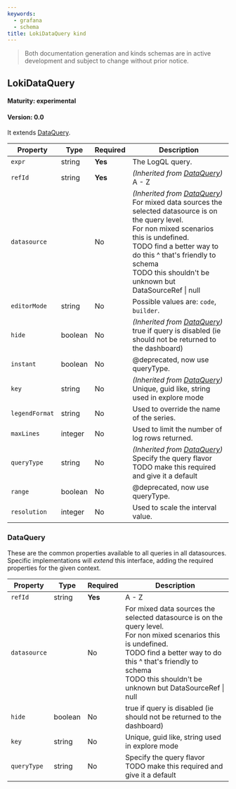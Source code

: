 ```yaml
---
keywords:
  - grafana
  - schema
title: LokiDataQuery kind
---
```

> Both documentation generation and kinds schemas are in active development and subject to change without prior notice.

## LokiDataQuery

#### Maturity: experimental
#### Version: 0.0



It extends [DataQuery](#dataquery).

| Property       | Type    | Required | Description                                                                                                                                                                                                                                                                                            |
|----------------|---------|----------|--------------------------------------------------------------------------------------------------------------------------------------------------------------------------------------------------------------------------------------------------------------------------------------------------------|
| `expr`         | string  | **Yes**  | The LogQL query.                                                                                                                                                                                                                                                                                       |
| `refId`        | string  | **Yes**  | *(Inherited from [DataQuery](#dataquery))*<br/>A - Z                                                                                                                                                                                                                                                   |
| `datasource`   |         | No       | *(Inherited from [DataQuery](#dataquery))*<br/>For mixed data sources the selected datasource is on the query level.<br/>For non mixed scenarios this is undefined.<br/>TODO find a better way to do this ^ that's friendly to schema<br/>TODO this shouldn't be unknown but DataSourceRef &#124; null |
| `editorMode`   | string  | No       | Possible values are: `code`, `builder`.                                                                                                                                                                                                                                                                |
| `hide`         | boolean | No       | *(Inherited from [DataQuery](#dataquery))*<br/>true if query is disabled (ie should not be returned to the dashboard)                                                                                                                                                                                  |
| `instant`      | boolean | No       | @deprecated, now use queryType.                                                                                                                                                                                                                                                                        |
| `key`          | string  | No       | *(Inherited from [DataQuery](#dataquery))*<br/>Unique, guid like, string used in explore mode                                                                                                                                                                                                          |
| `legendFormat` | string  | No       | Used to override the name of the series.                                                                                                                                                                                                                                                               |
| `maxLines`     | integer | No       | Used to limit the number of log rows returned.                                                                                                                                                                                                                                                         |
| `queryType`    | string  | No       | *(Inherited from [DataQuery](#dataquery))*<br/>Specify the query flavor<br/>TODO make this required and give it a default                                                                                                                                                                              |
| `range`        | boolean | No       | @deprecated, now use queryType.                                                                                                                                                                                                                                                                        |
| `resolution`   | integer | No       | Used to scale the interval value.                                                                                                                                                                                                                                                                      |

### DataQuery

These are the common properties available to all queries in all datasources.
Specific implementations will *extend* this interface, adding the required
properties for the given context.

| Property     | Type    | Required | Description                                                                                                                                                                                                                                             |
|--------------|---------|----------|---------------------------------------------------------------------------------------------------------------------------------------------------------------------------------------------------------------------------------------------------------|
| `refId`      | string  | **Yes**  | A - Z                                                                                                                                                                                                                                                   |
| `datasource` |         | No       | For mixed data sources the selected datasource is on the query level.<br/>For non mixed scenarios this is undefined.<br/>TODO find a better way to do this ^ that's friendly to schema<br/>TODO this shouldn't be unknown but DataSourceRef &#124; null |
| `hide`       | boolean | No       | true if query is disabled (ie should not be returned to the dashboard)                                                                                                                                                                                  |
| `key`        | string  | No       | Unique, guid like, string used in explore mode                                                                                                                                                                                                          |
| `queryType`  | string  | No       | Specify the query flavor<br/>TODO make this required and give it a default                                                                                                                                                                              |


